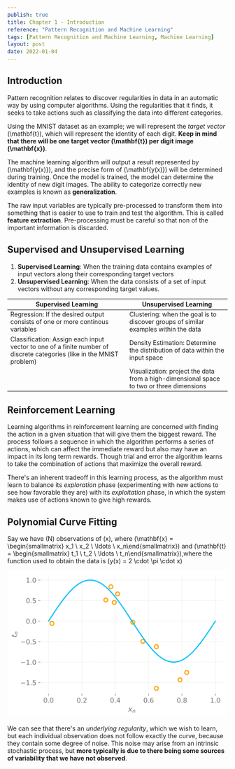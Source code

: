 ```yaml
---
publish: true
title: Chapter 1 - Introduction
reference: "Pattern Recognition and Machine Learning"
tags: [Pattern Recognition and Machine Learning, Machine Learning]
layout: post
date: 2022-01-04
---
```


## Introduction

Pattern recognition relates to discover regularities in data in an automatic way by using computer algorithms. Using the regularities that it finds, it seeks to take actions such as classifying the data into different categories.

Using the MNIST dataset as an example; we will represent the _target vector_ \(\mathbf{t}\), which will represent the identity of each digit. **Keep in mind that there will be one target vector \(\mathbf{t}\) per digit image \(\mathbf{x}\)**.

The machine learning algorithm will output a result represented by \(\mathbf{y(x)}\), and the precise form of \(\mathbf{y(x)}\) will be determined during training. Once the model is trained, the model can determine the identity of new digit images. The ability to categorize correctly new examples is known as **generalization**.

The raw input variables are typically pre-processed to transform them into something that is easier to use to train and test the algorithm. This is called **feature extraction**. Pre-processing must be careful so that non of the important information is discarded.

## Supervised and Unsupervised Learning

1. **Supervised Learning**: When the training data contains examples of input vectors along their corresponding target vectors
2. **Unsupervised Learning**: When the data consists of a set of input vectors without any corresponding target values.

| Supervised Learning                                                                                                   | Unsupervised Learning                                                                    |
| --------------------------------------------------------------------------------------------------------------------- | ---------------------------------------------------------------------------------------- |
| Regression: If the desired output consists of one or more continous variables                                         | Clustering: when the goal is to discover groups of similar examples within the data      |
| Classification: Assign each input vector to one of a finite number of discrete categories (like in the MNIST problem) | Density Estimation: Determine the distribution of data within the input space            |
|                                                                                                                       | Visualization: project the data from a high-dimensional space to two or three dimensions |

## Reinforcement Learning

Learning algorithms in reinforcement learning are concerned with finding the action in a given situation that will give them the biggest reward. The process follows a sequence in which the algorithm performs a series of actions, which can affect the immediate reward but also may have an impact in its long term rewards. Though trial and error the algorithm learns to take the combination of actions that maximize the overall reward.

There's an inherent tradeoff in this learning process, as the algorithm must learn to balance its _exploration_ phase (experimenting with new actions to see how favorable they are) with its _exploitation_ phase, in which the system makes use of actions known to give high rewards.

## Polynomial Curve Fitting

Say we have \(N\) observations of \(x\), where \(\mathbf{x} = \begin{smallmatrix} x_1 \\ x_2 \\ \ldots \\ x_n\end{smallmatrix}\) and \(\mathbf{t} = \begin{smallmatrix} t_1 \\ t_2 \\ \ldots \\ t_n\end{smallmatrix}\),where the function used to obtain the data is \(y(x) = 2 \cdot \pi \cdot x\)

![Plot](figures/plot_c0_1-3.svg)

We can see that there's an _underlying regularity_, which we wish to learn, but each individual observation does not follow exactly the curve, because they contain some degree of noise. This noise may arise from an intrinsic stochastic process, but **more typically is due to there being some sources of variability that we have not observed**.

